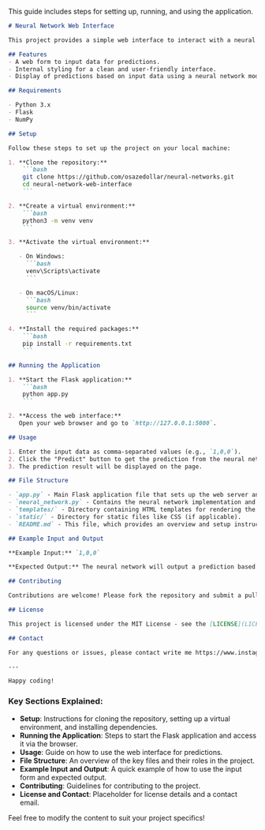 This guide includes steps for setting up, running, and using the application.

```markdown
# Neural Network Web Interface

This project provides a simple web interface to interact with a neural network model. Users can input data to receive predictions from the trained neural network.

## Features
- A web form to input data for predictions.
- Internal styling for a clean and user-friendly interface.
- Display of predictions based on input data using a neural network model.

## Requirements

- Python 3.x
- Flask
- NumPy

## Setup

Follow these steps to set up the project on your local machine:

1. **Clone the repository:**
    ```bash
    git clone https://github.com/osazedollar/neural-networks.git
    cd neural-network-web-interface
    ```

2. **Create a virtual environment:**
    ```bash
    python3 -m venv venv
    ```

3. **Activate the virtual environment:**

   - On Windows:
     ```bash
     venv\Scripts\activate
     ```

   - On macOS/Linux:
     ```bash
     source venv/bin/activate
     ```

4. **Install the required packages:**
    ```bash
    pip install -r requirements.txt
    ```

## Running the Application

1. **Start the Flask application:**
    ```bash
    python app.py
    ```

2. **Access the web interface:**
   Open your web browser and go to `http://127.0.0.1:5000`.

## Usage

1. Enter the input data as comma-separated values (e.g., `1,0,0`).
2. Click the "Predict" button to get the prediction from the neural network.
3. The prediction result will be displayed on the page.

## File Structure

- `app.py` - Main Flask application file that sets up the web server and routes.
- `neural_network.py` - Contains the neural network implementation and prediction logic.
- `templates/` - Directory containing HTML templates for rendering the web interface.
- `static/` - Directory for static files like CSS (if applicable).
- `README.md` - This file, which provides an overview and setup instructions for the project.

## Example Input and Output

**Example Input:** `1,0,0`

**Expected Output:** The neural network will output a prediction based on the input values.

## Contributing

Contributions are welcome! Please fork the repository and submit a pull request for review.

## License

This project is licensed under the MIT License - see the [LICENSE](LICENSE) file for details.

## Contact

For any questions or issues, please contact write me https://www.instagram.com/osazedollar.

---

Happy coding!
```

### Key Sections Explained:
- **Setup**: Instructions for cloning the repository, setting up a virtual environment, and installing dependencies.
- **Running the Application**: Steps to start the Flask application and access it via the browser.
- **Usage**: Guide on how to use the web interface for predictions.
- **File Structure**: An overview of the key files and their roles in the project.
- **Example Input and Output**: A quick example of how to use the input form and expected output.
- **Contributing**: Guidelines for contributing to the project.
- **License and Contact**: Placeholder for license details and a contact email.

Feel free to modify the content to suit your project specifics!